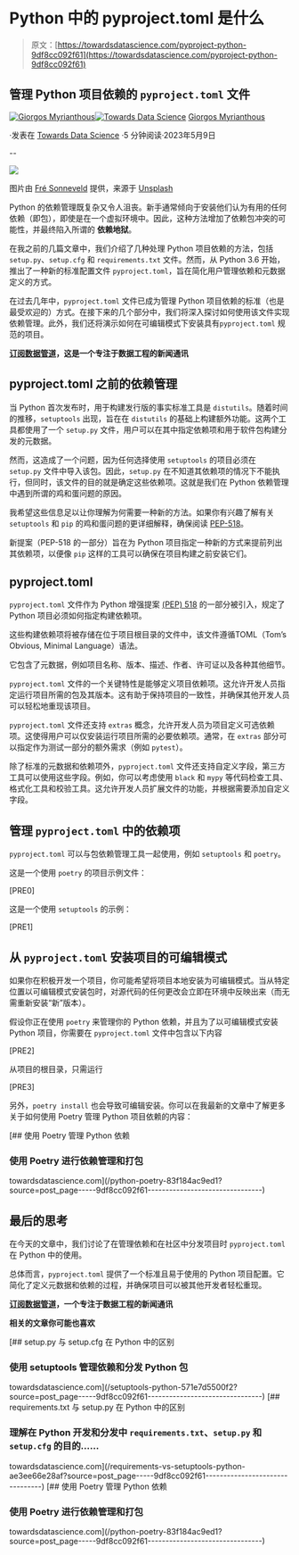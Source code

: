 # Python 中的 pyproject.toml 是什么

> 原文：[https://towardsdatascience.com/pyproject-python-9df8cc092f61](https://towardsdatascience.com/pyproject-python-9df8cc092f61)

## 管理 Python 项目依赖的 `pyproject.toml` 文件

[](https://gmyrianthous.medium.com/?source=post_page-----9df8cc092f61--------------------------------)[![Giorgos Myrianthous](../Images/ff4b116e4fb9a095ce45eb064fde5af3.png)](https://gmyrianthous.medium.com/?source=post_page-----9df8cc092f61--------------------------------)[](https://towardsdatascience.com/?source=post_page-----9df8cc092f61--------------------------------)[![Towards Data Science](../Images/a6ff2676ffcc0c7aad8aaf1d79379785.png)](https://towardsdatascience.com/?source=post_page-----9df8cc092f61--------------------------------) [Giorgos Myrianthous](https://gmyrianthous.medium.com/?source=post_page-----9df8cc092f61--------------------------------)

·发表在 [Towards Data Science](https://towardsdatascience.com/?source=post_page-----9df8cc092f61--------------------------------) ·5 分钟阅读·2023年5月9日

--

![](../Images/f52d5d1a92753c16cb2f548c0ac9aecd.png)

图片由 [Fré Sonneveld](https://unsplash.com/@fresonneveld?utm_source=unsplash&utm_medium=referral&utm_content=creditCopyText) 提供，来源于 [Unsplash](https://unsplash.com/s/photos/chain?utm_source=unsplash&utm_medium=referral&utm_content=creditCopyText)

Python 的依赖管理既复杂又令人沮丧。新手通常倾向于安装他们认为有用的任何依赖（即包），即使是在一个虚拟环境中。因此，这种方法增加了依赖包冲突的可能性，并最终陷入所谓的 **依赖地狱**。

在我之前的几篇文章中，我们介绍了几种处理 Python 项目依赖的方法，包括 `setup.py`、`setup.cfg` 和 `requirements.txt` 文件。然而，从 Python 3.6 开始，推出了一种新的标准配置文件 `pyproject.toml`，旨在简化用户管理依赖和元数据定义的方式。

在过去几年中，`pyproject.toml` 文件已成为管理 Python 项目依赖的标准（也是最受欢迎的）方式。在接下来的几个部分中，我们将深入探讨如何使用该文件实现依赖管理。此外，我们还将演示如何在可编辑模式下安装具有`pyproject.toml` 规范的项目。

[**订阅数据管道**](https://thedatapipeline.substack.com/welcome)**，这是一个专注于数据工程的新闻通讯**

## pyproject.toml 之前的依赖管理

当 Python 首次发布时，用于构建发行版的事实标准工具是 `distutils`。随着时间的推移，`setuptools` 出现，旨在在 `distutils` 的基础上构建额外功能。这两个工具都使用了一个 `setup.py` 文件，用户可以在其中指定依赖项和用于软件包构建分发的元数据。

然而，这造成了一个问题，因为任何选择使用 `setuptools` 的项目必须在 `setup.py` 文件中导入该包。因此，`setup.py` 在不知道其依赖项的情况下不能执行，但同时，该文件的目的就是确定这些依赖项。这就是我们在 Python 依赖管理中遇到所谓的鸡和蛋问题的原因。

我希望这些信息足以让你理解为何需要一种新的方法。如果你有兴趣了解有关 `setuptools` 和 `pip` 的鸡和蛋问题的更详细解释，确保阅读 [PEP-518](https://peps.python.org/pep-0518/#rationale)。

新提案（PEP-518 的一部分）旨在为 Python 项目指定一种新的方式来提前列出其依赖项，以便像 `pip` 这样的工具可以确保在项目构建之前安装它们。

## pyproject.toml

`pyproject.toml` 文件作为 Python 增强提案 [(PEP) 518](https://peps.python.org/pep-0518/) 的一部分被引入，规定了 Python 项目必须如何指定构建依赖项。

这些构建依赖项将被存储在位于项目根目录的文件中，该文件遵循TOML（Tom’s Obvious, Minimal Language）语法。

它包含了元数据，例如项目名称、版本、描述、作者、许可证以及各种其他细节。

`pyproject.toml` 文件的一个关键特性是能够定义项目依赖项。这允许开发人员指定运行项目所需的包及其版本。这有助于保持项目的一致性，并确保其他开发人员可以轻松地重现该项目。

`pyproject.toml` 文件还支持 `extras` 概念，允许开发人员为项目定义可选依赖项。这使得用户可以仅安装运行项目所需的必要依赖项。通常，在 `extras` 部分可以指定作为测试一部分的额外需求（例如 `pytest`）。

除了标准的元数据和依赖项外，`pyproject.toml` 文件还支持自定义字段，第三方工具可以使用这些字段。例如，你可以考虑使用 `black` 和 `mypy` 等代码检查工具、格式化工具和校验工具。这允许开发人员扩展文件的功能，并根据需要添加自定义字段。

## 管理 `pyproject.toml` 中的依赖项

`pyproject.toml` 可以与包依赖管理工具一起使用，例如 `setuptools` 和 `poetry`。

这是一个使用 `poetry` 的项目示例文件：

[PRE0]

这是一个使用 `setuptools` 的示例：

[PRE1]

## 从 `pyproject.toml` 安装项目的可编辑模式

如果你在积极开发一个项目，你可能希望将项目本地安装为可编辑模式。当从特定位置以可编辑模式安装包时，对源代码的任何更改会立即在环境中反映出来（而无需重新安装“新”版本）。

假设你正在使用 `poetry` 来管理你的 Python 依赖，并且为了以可编辑模式安装 Python 项目，你需要在 `pyproject.toml` 文件中包含以下内容

[PRE2]

从项目的根目录，只需运行

[PRE3]

另外，`poetry install` 也会导致可编辑安装。你可以在我最新的文章中了解更多关于如何使用 Poetry 管理 Python 项目依赖的内容：

[](/python-poetry-83f184ac9ed1?source=post_page-----9df8cc092f61--------------------------------) [## 使用 Poetry 管理 Python 依赖

### 使用 Poetry 进行依赖管理和打包

towardsdatascience.com](/python-poetry-83f184ac9ed1?source=post_page-----9df8cc092f61--------------------------------)

## 最后的思考

在今天的文章中，我们讨论了在管理依赖和在社区中分发项目时 `pyproject.toml` 在 Python 中的使用。

总体而言，`pyproject.toml` 提供了一个标准且易于使用的 Python 项目配置。它简化了定义元数据和依赖的过程，并确保项目可以被其他开发者轻松重现。

[**订阅数据管道**](https://thedatapipeline.substack.com/welcome)**，一个专注于数据工程的新闻通讯**

**相关的文章你可能也喜欢**

[](/setuptools-python-571e7d5500f2?source=post_page-----9df8cc092f61--------------------------------) [## setup.py 与 setup.cfg 在 Python 中的区别

### 使用 setuptools 管理依赖和分发 Python 包

towardsdatascience.com](/setuptools-python-571e7d5500f2?source=post_page-----9df8cc092f61--------------------------------) [](/requirements-vs-setuptools-python-ae3ee66e28af?source=post_page-----9df8cc092f61--------------------------------) [## requirements.txt 与 setup.py 在 Python 中的区别

### 理解在 Python 开发和分发中 `requirements.txt`、`setup.py` 和 `setup.cfg` 的目的……

towardsdatascience.com](/requirements-vs-setuptools-python-ae3ee66e28af?source=post_page-----9df8cc092f61--------------------------------) [](/python-poetry-83f184ac9ed1?source=post_page-----9df8cc092f61--------------------------------) [## 使用 Poetry 管理 Python 依赖

### 使用 Poetry 进行依赖管理和打包

towardsdatascience.com](/python-poetry-83f184ac9ed1?source=post_page-----9df8cc092f61--------------------------------)
